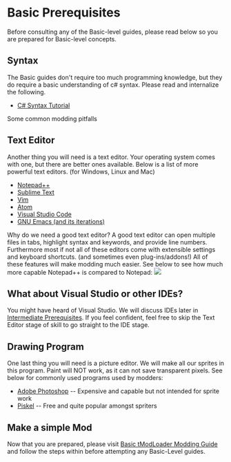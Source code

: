 # Basic Prerequisites
Before consulting any of the Basic-level guides, please read below so you are prepared for Basic-level concepts. 

## Syntax
The Basic guides don't require too much programming knowledge, but they do require a basic understanding of c# syntax. Please read and internalize the following.
* [C# Syntax Tutorial](https://www.tutorialspoint.com/csharp/csharp_basic_syntax.htm)

Some common modding pitfalls

## Text Editor
Another thing you will need is a text editor. Your operating system comes with one, but there are better ones available. Below is a list of more powerful text editors. (for Windows, Linux and Mac)
* [Notepad++](https://notepad-plus-plus.org/)
* [Sublime Text](https://www.sublimetext.com/)
* [Vim](http://www.vim.org/)
* [Atom](https://atom.io/)
* [Visual Studio Code](https://code.visualstudio.com/)
* [GNU Emacs (and its iterations)](https://www.gnu.org/software/emacs/)

Why do we need a good text editor? A good text editor can open multiple files in tabs, highlight syntax and keywords, and provide line numbers. Furthermore most if not all of these editors come with extensible settings and keyboard shortcuts. (and sometimes even plug-ins/addons!) All of these features will make modding much easier. See below to see how much more capable Notepad++ is compared to Notepad:
![](http://i.imgur.com/sViDiZ2.png)

## What about Visual Studio or other IDEs?
You might have heard of Visual Studio. We will discuss IDEs later in [Intermediate Prerequisites](https://github.com/tModLoader/tModLoader/wiki/Intermediate-Prerequisites). If you feel confident, feel free to skip the Text Editor stage of skill to go straight to the IDE stage.

## Drawing Program
One last thing you will need is a picture editor. We will make all our sprites in this program. Paint will NOT work, as it can not save transparent pixels. See below for commonly used programs used by modders:
* [Adobe Photoshop](www.adobe.com/products/photoshop.html) -- Expensive and capable but not intended for sprite work
* [Piskel](http://www.piskelapp.com/) -- Free and quite popular amongst spriters

## Make a simple Mod
Now that you are prepared, please visit [Basic tModLoader Modding Guide](https://github.com/tModLoader/tModLoader/wiki/Basic-tModLoader-Modding-Guide) and follow the steps within before attempting any Basic-Level guides.